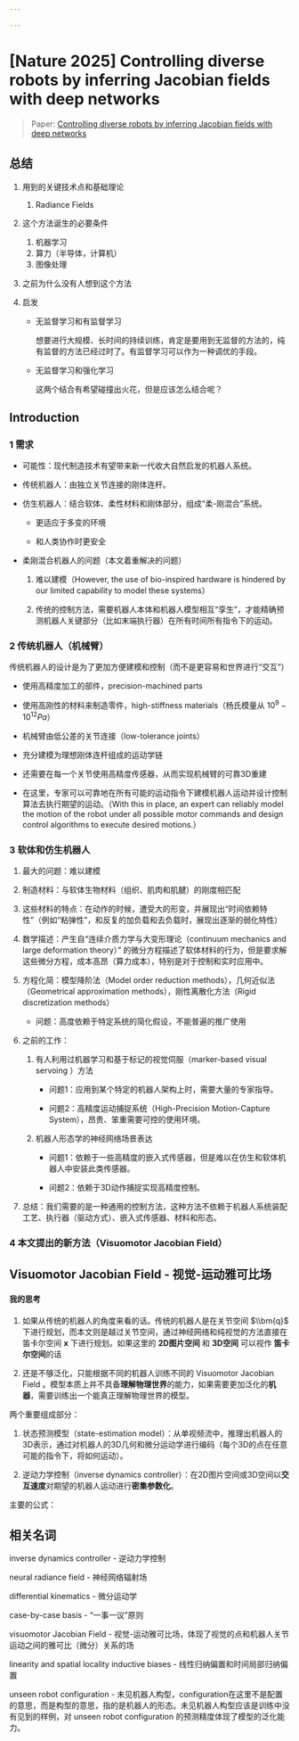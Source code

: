```yaml
---

---
```


# [Nature 2025] Controlling diverse robots by inferring Jacobian fields with deep networks

> Paper: [Controlling diverse robots by inferring Jacobian fields with deep networks](https://www.nature.com/articles/s41586-025-09170-0.pdf)

## 总结

1. 用到的关键技术点和基础理论
   
   1. Radiance Fields 

2. 这个方法诞生的必要条件
   
   1. 机器学习
   2. 算力（半导体，计算机）
   3. 图像处理

3. 之前为什么没有人想到这个方法

4. 启发
   
   - 无监督学习和有监督学习
     
     想要进行大规模、长时间的持续训练，肯定是要用到无监督的方法的，纯有监督的方法已经过时了。有监督学习可以作为一种调优的手段。
   
   - 无监督学习和强化学习
     
     这两个结合有希望碰撞出火花，但是应该怎么结合呢？  

## Introduction

### 1 需求

- 可能性：现代制造技术有望带来新一代收大自然启发的机器人系统。

- 传统机器人：由独立关节连接的刚体连杆。

- 仿生机器人：结合软体、柔性材料和刚体部分，组成“柔-刚混合”系统。
  
  - 更适应于多变的环境
  
  - 和人类协作时更安全

- 柔刚混合机器人的问题（本文着重解决的问题）
  
  1. 难以建模（However, the use of bio-inspired hardware is hindered by our limited capability to model these systems）
  
  2. 传统的控制方法，需要机器人本体和机器人模型相互“孪生”，才能精确预测机器人关键部分（比如末端执行器）在所有时间所有指令下的运动。

### 2 传统机器人（机械臂）

传统机器人的设计是为了更加方便建模和控制（而不是更容易和世界进行“交互”）

- 使用高精度加工的部件，precision-machined parts

- 使用高刚性的材料来制造零件，high-stiffness materials（杨氏模量从 $10^9 - 10^12 Pa$）

- 机械臂由低公差的关节连接（low-tolerance joints）

- 充分建模为理想刚体连杆组成的运动学链

- 还需要在每一个关节使用高精度传感器，从而实现机械臂的可靠3D重建

- 在这里，专家可以可靠地在所有可能的运动指令下建模机器人运动并设计控制算法去执行期望的运动。（With this in place, an expert can reliably model the motion of the robot under all possible motor commands and design control algorithms to execute desired motions.）

### 3 软体和仿生机器人

1. 最大的问题：难以建模

2. 制造材料：与软体生物材料（组织、肌肉和肌腱）的刚度相匹配

3. 这些材料的特点：在动作的时候，遭受大的形变，并展现出“时间依赖特性”（例如“粘弹性”，和反复的加负载和去负载时，展现出逐渐的弱化特性）

4. 数学描述：产生自“连续介质力学与大变形理论（continuum mechanics and large deformation theory）” 的微分方程描述了软体材料的行为，但是要求解这些微分方程，成本高昂（算力成本），特别是对于控制和实时应用中。

5. 方程化简：模型降阶法（Model order reduction methods），几何近似法（Geometrical approximation methods），刚性离散化方法（Rigid discretization methods）
   
   - 问题：高度依赖于特定系统的简化假设，不能普遍的推广使用

6. 之前的工作：
   
   1. 有人利用过机器学习和基于标记的视觉伺服（marker-based visual servoing ）方法
      
      - 问题1：应用到某个特定的机器人架构上时，需要大量的专家指导。
      
      - 问题2：高精度运动捕捉系统（High-Precision Motion-Capture System），昂贵、笨重需要可控的使用环境。
   
   2. 机器人形态学的神经网络场景表达
      
      - 问题1：依赖于一些高精度的嵌入式传感器，但是难以在仿生和软体机器人中安装此类传感器。
      
      - 问题2：依赖于3D动作捕捉实现高精度控制。

7. 总结：我们需要的是一种通用的控制方法，这种方法不依赖于机器人系统装配工艺、执行器（驱动方式）、嵌入式传感器、材料和形态。

### 4 本文提出的新方法（Visuomotor Jacobian Field）

## Visuomotor Jacobian Field - 视觉-运动雅可比场

#### 我的思考

1. 如果从传统的机器人的角度来看的话。传统的机器人是在关节空间 $\\bm{q}$ 下进行规划，而本文则是越过关节空间，通过神经网络和纯视觉的方法直接在笛卡尔空间 $\bm{x}$ 下进行规划。如果这里的 **2D图片空间** 和 **3D空间** 可以视作 **笛卡尔空间**的话

2. 还是不够泛化，只能根据不同的机器人训练不同的  Visuomotor Jacobian Field 。模型本质上并不具备**理解物理世界**的能力，如果需要更加泛化的**机器**，需要训练出一个能真正理解物理世界的模型。





两个重要组成部分：

1. 状态预测模型（state-estimation model）：从单视频流中，推理出机器人的3D表示，通过对机器人的3D几何和微分运动学进行编码（每个3D的点在任意可能的指令下，将如何运动）。

2. 逆动力学控制（inverse dynamics controller）：在2D图片空间或3D空间以**交互速度**对期望的机器人运动进行**密集参数化**。



主要的公式：

## 相关名词

inverse dynamics controller - 逆动力学控制

neural radiance field - 神经网络辐射场

differential kinematics - 微分运动学

case-by-case basis - “一事一议”原则

visuomotor Jacobian Field - 视觉-运动雅可比场，体现了视觉的点和机器人关节运动之间的雅可比（微分）关系的场

linearity and spatial locality inductive biases - 线性归纳偏置和时间局部归纳偏置

unseen robot configuration - 未见机器人构型，configuration在这里不是配置的意思，而是构型的意思，指的是机器人的形态。未见机器人构型应该是训练中没有见到的样例，对 unseen robot configuration 的预测精度体现了模型的泛化能力。
